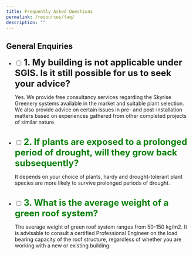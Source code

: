 ```yaml
---
title: Frequently Asked Questions
permalink: /resources/faq/
description: ""
---
```

## General Enquiries
<ul class="jekyllcodex_accordion">
<li>
    <input id="accordion1" type="checkbox">
    <label for="accordion1"><font size="5"><b>
			1.	My building is not applicable under SGIS. Is it still possible for us to seek your advice?</b></font>
</label>
    <div>
      <p>Yes. We provide free consultancy services regarding the Skyrise Greenery systems available in the market and suitable plant selection. We also provide advice on certain issues in pre- and post-installation matters based on experiences gathered from other completed projects of similar nature.</p><br>
         </div>
</li>
<li>
    <input id="accordion2" type="checkbox">
    <label for="accordion2"><font size="5"><b><font color="green">    
		2.	If plants are exposed to a prolonged period of drought, will they grow back subsequently?</font></b><font color="green">
</font></font></label>
    <div>
      <p>It depends on your choice of plants, hardy and drought-tolerant plant species are more likely to survive prolonged periods of drought.</p><br>
         </div>
</li>
	<li>
    <input id="accordion3" type="checkbox">
    <label for="accordion3"><font size="5"><b><font color="green">    
		3.	What is the average weight of a green roof system?
</font></b><font color="green">
</font></font></label>
    <div>
      <p>The average weight of green roof system ranges from 50-150 kg/m2. It is advisable to consult a certified Professional Engineer on the load bearing capacity of the roof structure, regardless of whether you are working with a new or existing building.</p><br>
         </div>
</li>
</ul>